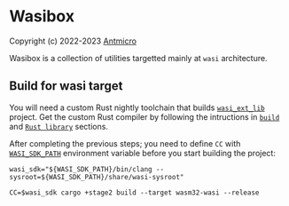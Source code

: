 # Wasibox

Copyright (c) 2022-2023 [Antmicro](https://www.antmicro.com)

Wasibox is a collection of utilities targetted mainly at `wasi` architecture.

## Build for wasi target
You will need a custom Rust nightly toolchain that builds [`wasi_ext_lib`](https://github.com/antmicro/wasi_ext_lib) project. Get the custom Rust compiler by following the intructions in [`build`](https://github.com/antmicro/wasi_ext_lib#build) and [`Rust library`](https://github.com/antmicro/wasi_ext_lib#rust-library) sections. 

After completing the previous steps; you need to define `CC` with [`WASI_SDK_PATH`](https://github.com/antmicro/wasi_ext_lib#build) environment variable before you start building the project:

```
wasi_sdk="${WASI_SDK_PATH}/bin/clang --sysroot=${WASI_SDK_PATH}/share/wasi-sysroot"

CC=$wasi_sdk cargo +stage2 build --target wasm32-wasi --release
```